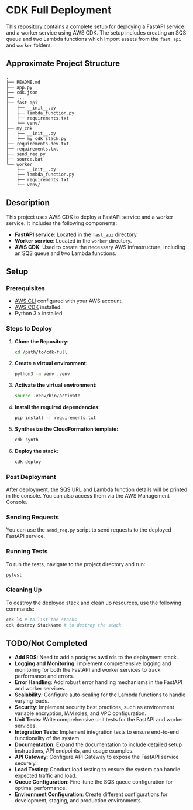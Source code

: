 # CDK Full Deployment

This repository contains a complete setup for deploying a FastAPI service and a worker service using AWS CDK. The setup includes creating an SQS queue and two Lambda functions which import assets from the `fast_api` and `worker` folders.

## Approximate Project Structure

```
.
├── README.md
├── app.py
├── cdk.json
├── ...
├── fast_api
│   ├── __init__.py
│   ├── lambda_function.py
│   ├── requirements.txt
│   └── venv/
├── my_cdk
│   ├── __init__.py
│   ├── my_cdk_stack.py
├── requirements-dev.txt
├── requirements.txt
├── send_req.py
├── source.bat
└── worker
    ├── __init__.py
    ├── lambda_function.py
    ├── requirements.txt
    └── venv/
```

## Description

This project uses AWS CDK to deploy a FastAPI service and a worker service. It includes the following components:

- **FastAPI service**: Located in the `fast_api` directory.
- **Worker service**: Located in the `worker` directory.
- **AWS CDK**: Used to create the necessary AWS infrastructure, including an SQS queue and two Lambda functions.

## Setup

### Prerequisites

- [AWS CLI](https://aws.amazon.com/cli/) configured with your AWS account.
- [AWS CDK](https://aws.amazon.com/cdk/) installed.
- Python 3.x installed.

### Steps to Deploy

1. **Clone the Repository:**

   ```bash
   cd /path/to/cdk-full
   ```

2. **Create a virtual environment:**

   ```bash
   python3 -m venv .venv
   ```

3. **Activate the virtual environment:**

   ```bash
   source .venv/bin/activate
   ```

4. **Install the required dependencies:**

   ```bash
   pip install -r requirements.txt
   ```

5. **Synthesize the CloudFormation template:**

   ```bash
   cdk synth
   ```

6. **Deploy the stack:**

   ```bash
   cdk deploy
   ```

### Post Deployment

After deployment, the SQS URL and Lambda function details will be printed in the console. You can also access them via the AWS Management Console.

### Sending Requests

You can use the `send_req.py` script to send requests to the deployed FastAPI service.

### Running Tests

To run the tests, navigate to the project directory and run:

```bash
pytest
```

### Cleaning Up

To destroy the deployed stack and clean up resources, use the following commands:

```bash
cdk ls # to list the stacks
cdk destroy StackName # to destroy the stack
```

## TODO/Not Completed
- **Add RDS**: Need to add a postgres awd rds to the deployment stack.
- **Logging and Monitoring**: Implement comprehensive logging and monitoring for both the FastAPI and worker services to track performance and errors.
- **Error Handling**: Add robust error handling mechanisms in the FastAPI and worker services.
- **Scalability**: Configure auto-scaling for the Lambda functions to handle varying loads.
- **Security**: Implement security best practices, such as environment variable encryption, IAM roles, and VPC configuration.
- **Unit Tests**: Write comprehensive unit tests for the FastAPI and worker services.
- **Integration Tests**: Implement integration tests to ensure end-to-end functionality of the system.
- **Documentation**: Expand the documentation to include detailed setup instructions, API endpoints, and usage examples.
- **API Gateway**: Configure API Gateway to expose the FastAPI service securely.
- **Load Testing**: Conduct load testing to ensure the system can handle expected traffic and load.
- **Queue Configuration**: Fine-tune the SQS queue configuration for optimal performance.
- **Environment Configuration**: Create different configurations for development, staging, and production environments.

